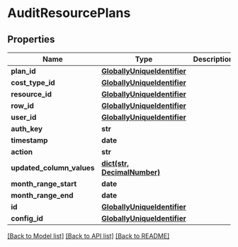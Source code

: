 # AuditResourcePlans

## Properties
Name | Type | Description | Notes
------------ | ------------- | ------------- | -------------
**plan_id** | [**GloballyUniqueIdentifier**](GloballyUniqueIdentifier.md) |  | [optional] 
**cost_type_id** | [**GloballyUniqueIdentifier**](GloballyUniqueIdentifier.md) |  | [optional] 
**resource_id** | [**GloballyUniqueIdentifier**](GloballyUniqueIdentifier.md) |  | [optional] 
**row_id** | [**GloballyUniqueIdentifier**](GloballyUniqueIdentifier.md) |  | [optional] 
**user_id** | [**GloballyUniqueIdentifier**](GloballyUniqueIdentifier.md) |  | [optional] 
**auth_key** | **str** |  | [optional] 
**timestamp** | **date** |  | [optional] 
**action** | **str** |  | [optional] 
**updated_column_values** | [**dict(str, DecimalNumber)**](DecimalNumber.md) |  | [optional] 
**month_range_start** | **date** |  | [optional] 
**month_range_end** | **date** |  | [optional] 
**id** | [**GloballyUniqueIdentifier**](GloballyUniqueIdentifier.md) |  | [optional] 
**config_id** | [**GloballyUniqueIdentifier**](GloballyUniqueIdentifier.md) |  | [optional] 

[[Back to Model list]](../README.md#documentation-for-models) [[Back to API list]](../README.md#documentation-for-api-endpoints) [[Back to README]](../README.md)


